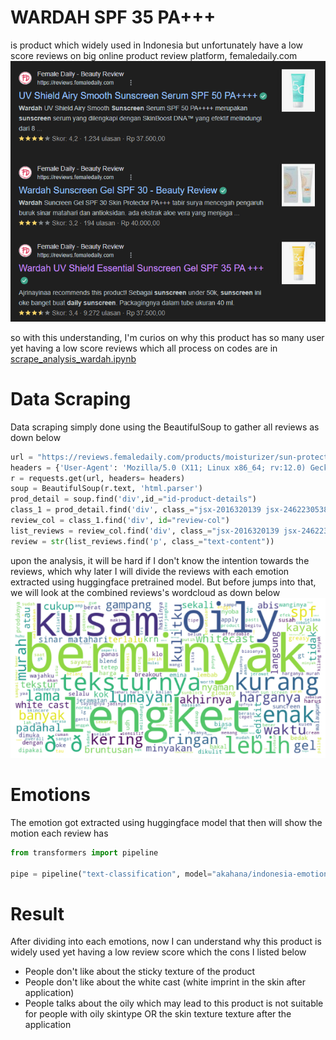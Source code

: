 # WARDAH SPF 35 PA+++
is product which widely used in Indonesia but unfortunately have a low score reviews on big online product review platform, femaledaily.com
![gsearch](gsearch.png)

so with this understanding, I'm curios on why this product has so many user yet having a low score reviews which all process on codes are in [scrape_analysis_wardah.ipynb](https://github.com/jay76-a11y/Data_Science_101/blob/main/Data%20Anaysis/Wardah%20SPF%2035%20PA%2B%2B%2B/scrape_analysis_wardah.ipynb "Named link title")

# Data Scraping
Data scraping simply done using the BeautifulSoup to gather all reviews as down below

```python
url = "https://reviews.femaledaily.com/products/moisturizer/sun-protection-44/wardah/sun-block-spf-33?cat=&cat_id=0&age_range=&skin_type=&skin_tone=&skin_undertone=&hair_texture=&hair_type=&order=newest&page=1"
headers = {'User-Agent': 'Mozilla/5.0 (X11; Linux x86_64; rv:12.0) Gecko/20100101 Firefox/12.0'}
r = requests.get(url, headers= headers)
soup = BeautifulSoup(r.text, 'html.parser')
prod_detail = soup.find('div',id_="id-product-details")
class_1 = prod_detail.find('div', class_="jsx-2016320139 jsx-2462230538 d-flex review-content-container")
review_col = class_1.find('div', id="review-col")
list_reviews = review_col.find('div', class_="jsx-2016320139 jsx-2462230538 list-reviews") 
review = str(list_reviews.find('p', class_="text-content"))
```

upon the analysis, it will be hard if I don't know the intention towards the reviews, which why later I will divide the reviews with each emotion extracted using huggingface pretrained model. But before jumps into that, we will look at the combined reviews's wordcloud as down below
![all_wordcloud](all_wordcloud.png)

# Emotions
The emotion got extracted using huggingface model that then will show the motion each review has
```python
from transformers import pipeline

pipe = pipeline("text-classification", model="akahana/indonesia-emotion-roberta", device=0)
```

# Result
After dividing into each emotions, now I can understand why this product is widely used yet having a low review score which the cons I listed below
- People don't like about the sticky texture of the product
- People don't like about the white cast (white imprint in the skin after application)
- People talks about the oily which may lead to this product is not suitable for people with oily skintype OR the skin texture texture after the application

